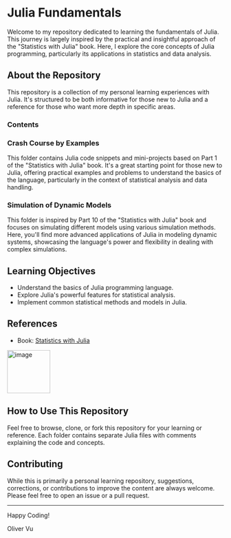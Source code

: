 # Julia Fundamentals

Welcome to my repository dedicated to learning the fundamentals of Julia. This journey is largely inspired by the practical and insightful approach of the "Statistics with Julia" book. Here, I explore the core concepts of Julia programming, particularly its applications in statistics and data analysis.

## About the Repository

This repository is a collection of my personal learning experiences with Julia. It's structured to be both informative for those new to Julia and a reference for those who want more depth in specific areas.

### Contents

### Crash Course by Examples
This folder contains Julia code snippets and mini-projects based on Part 1 of the "Statistics with Julia" book. It's a great starting point for those new to Julia, offering practical examples and problems to understand the basics of the language, particularly in the context of statistical analysis and data handling.

### Simulation of Dynamic Models
This folder is inspired by Part 10 of the "Statistics with Julia" book and focuses on simulating different models using various simulation methods. Here, you'll find more advanced applications of Julia in modeling dynamic systems, showcasing the language's power and flexibility in dealing with complex simulations.

## Learning Objectives

- Understand the basics of Julia programming language.
- Explore Julia's powerful features for statistical analysis.
- Implement common statistical methods and models in Julia.

## References 

- Book: [Statistics with Julia](https://statisticswithjulia.org/)
<img width="100" alt="image" src="https://github.com/olivervu25/Julia-fundamentals/assets/56999718/e2e1e976-e221-4fb8-8907-f482f71b1bd1">


## How to Use This Repository

Feel free to browse, clone, or fork this repository for your learning or reference. Each folder contains separate Julia files with comments explaining the code and concepts.

## Contributing

While this is primarily a personal learning repository, suggestions, corrections, or contributions to improve the content are always welcome. Please feel free to open an issue or a pull request.

---

Happy Coding!

Oliver Vu 

